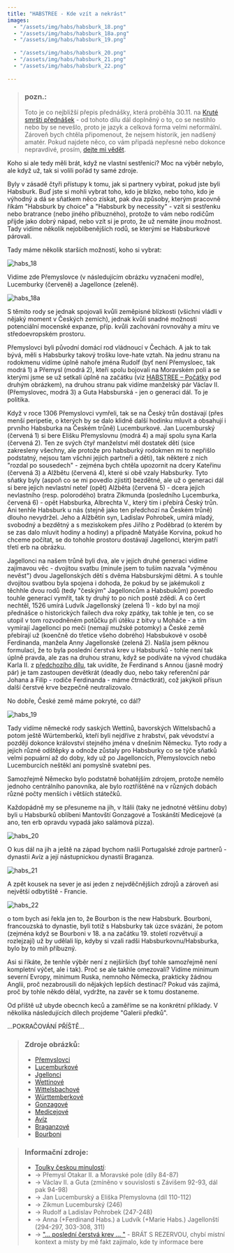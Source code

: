 ```yaml
---
title: "HABSTREE - Kde vzít a nekrást"
images:
  - "/assets/img/habs/habsburk_18.png"
  - "/assets/img/habs/habsburk_18a.png"
  - "/assets/img/habs/habsburk_19.png"
  
  - "/assets/img/habs/habsburk_20.png"
  - "/assets/img/habs/habsburk_21.png"
  - "/assets/img/habs/habsburk_22.png"
  
---
```


> ### pozn.:
> Toto je co nejbližší přepis přednášky, která proběhla 30.11. na [Kruté smršti přednášek](https://ksp.mff.cuni.cz/akce/smrst/) - od tohoto dílu dál doplněný o to, co se nestihlo nebo by se nevešlo,
> proto je jazyk a celková forma velmi neformální. Zároveň bych chtěla připomenout, že nejsem historik,
> jen nadšený amatér. Pokud najdete něco, co vám připadá nepřesné nebo dokonce nepravdivé,
> prosím, [dejte mi vědět](mailto:matcha1309@hotmail.com).

<!--begin_excerpt-->

Koho si ale tedy měli brát, když ne vlastní sestřenici? 
Moc na výběr nebylo, ale když už, tak si volili pořád ty samé zdroje. 

<!--end_excerpt-->
Byly v zásadě čtyři přístupy k tomu, jak si partnery vybírat, pokud jste byli Habsburk. 
Buď jste si mohli vybrat toho, kdo je blízko, nebo toho, kdo je výhodný a dá se sňatkem něco získat, pak dva způsoby, kterým pracovně říkám "Habsburk by choice" a "Habsburk by necessity" - vzít si sestřenku nebo bratrance (nebo jiného příbuzného), protože to vám nebo rodičům přijde jako dobrý nápad, nebo vzít si je proto, že už nemáte jinou možnost. 
Tady vidíme několik nejoblíbenějších rodů, se kterými se Habsburkové párovali. 

Tady máme několik starších možností, koho si vybrat: 

![habs_18](/assets/img/habs/habsburk_18.png)

Vidíme zde Přemyslovce (v následujícím obrázku vyznačeni modře), Lucemburky (červeně) a Jagellonce (zeleně). 

![habs_18a](/assets/img/habs/habsburk_18a.png)

S těmito rody se jednak spojovali kvůli zeměpisné blízkosti (všichni vládli v nějaký moment v Českých zemích), jednak kvůli snadné možnosti potenciální mocenské expanze, příp. kvůli zachování rovnováhy a míru ve středoevropském prostoru. 

Přemyslovci byli původní domácí rod vládnoucí v Čechách. A jak to tak bývá, měli s Habsburky takový trošku love-hate vztah. Na jednu stranu na rodokmenu vidíme úplně nahoře jména Rudolf (byť není Přemysloec, tak modrá 1) a Přemysl (modrá 2), kteří spolu bojovali na Moravském poli a se kterými jsme se už setkali úplně na začátku (viz [HABSTREE – Počátky](https://matcha1309.github.io/HABSTREE01/) pod druhým obrázkem), na druhou stranu pak vidíme manželský pár Václav II. (Přemyslovec, modrá 3) a Guta Habsburská - jen o generaci dál. To je politika. 

Když v roce 1306 Přemyslovci vymřeli, tak se na Český trůn dostávají (přes menší peripetie, o kterých by se dalo klidně další hodinku mluvit a obsahují i prvního Habsburka na Českém trůně) Lucemburkové. Jan Lucemburský (červená 1) si bere Elišku Přemyslovnu (modrá 4) a mají spolu syna Karla (červená 2). Ten ze svých čtyř manželství měl dostatek dětí (sice zakresleny všechny, ale protože pro habsburký rodokmen mi to nepřišlo podstatný, nejsou tam všchni jejich partneři a děti), tak některé z nich "rozdal po sousedech" - zejména bych chtěla upozornit na dcery Kateřinu (červená 3) a Alžbětu (červená 4), které si obě vzaly Habsburky. Tyto sňatky byly (aspoň co se mi povedlo zjistit) bezdětné, ale už o generaci dál si bere jejich nevlastní neteř (opět) Alžběta (červená 5) - dcera jejich nevlastního (resp. polorodého) bratra Zikmunda (posledního Lucemburka, červená 6) - opět Habsburka, Albrechta V., který tím i přebírá Český trůn. Ani tenhle Habsburk u nás (stejně jako ten předchozí na Českém trůně) dlouho nevydržel. Jeho a Alžbětin syn, Ladislav Pohrobek, umírá mladý, svobodný a bezdětný a s meziskokem přes Jiřího z Poděbrad (o kterém by se zas dalo mluvit hodiny a hodiny) a případně Matyáše Korvína, pokud ho chceme počítat, se do tohohle prostoru dostávají Jagellonci, kterým patří třetí erb na obrázku. 

Jagellonci na našem trůně byli dva, ale v jejich druhé generaci vidíme zajímavou věc - dvojitou svatbu (minule jsem to tuším nazvala "výměnou nevěst") dvou Jagellonských dětí s dvěma Habsburskými dětmi. A s touhle dvojitou svatbou byla spojena i dohoda, že pokud by se jakémukoli z těchhle dvou rodů (tedy "českým" Jagelloncům a Habsbukům) povedlo touhle generací vymřít, tak ty druhý to po nich postě zdědí. A co čert nechtěl, 1526 umírá Ludvík Jagellonský (zelená 1) - kdo byl na mojí přednášce o historických failech dva roky zpátky, tak tohle je ten, co se utopil v tom rozvodněném potůčku při útěku z bitvy u Moháče - a tím vymírají Jagellonci po meči (nemají mužské potomky) a České země přebírají už (koenčně do třetice všeho dobrého) Habsbukové v osobě Ferdinanda, manžela Anny Jagellonské (zelená 2). Našla jsem pěknou formulaci, že to byla poslední čerstvá krev u Habsburků - tohle není tak úplně pravda, ale zas na druhou stranu, když se podíváte na vývod chudáka Karla II. z [předchozího dílu](https://matcha1309.github.io/HABSTREE02/), tak uvidíte, že Ferdinand s Annou (jasně modrý pár) je tam zastoupen devětkrát (deadly duo, nebo taky referenční pár Johana a Filip - rodiče Ferdinanda - máme čtrnáctkrát), což jakýkoli přísun další čerstvé krve bezpečně neutralizovalo. 

No dobře, České země máme pokryté, co dál? 

![habs_19](/assets/img/habs/habsburk_19.png)

Tady vidíme německé rody saských Wettinů, bavorských Wittelsbachů a potom ještě Würtemberků, kteří byli nejdříve z hrabství, pak vévodství a později dokonce království stejného jména v dnešním Německu. Tyto rody a jejich různé odštěpky a odnože zůstaly pro Habsburky co se týče sňatků velmi popuární až do doby, kdy už po Jagelloncích, Přemyslovcích nebo Lucemburcích neštěkl ani pomyslně svatební pes. 

<!---
Pokus o obarvení všech Wettinů, Wittelsbachů a Würtemberků (je to ale složité, protože mnozí jsou známí pod jménem toho, čemu vládli a nikoli rodů) - po řadě žlutá, modrá a červená. 

![habs_19a](/assets/img/habs/habsburk_19a.png) - TODO (nebylo na přednášce, je to hodně, časem bude)
-->

Samozřejmě Německo bylo podstatně bohatějším zdrojem, protože nemělo jednoho centrálního panovníka, ale bylo roztříštěné na v různých dobách různé počty menších i větších státečků. 

Každopádně my se přesuneme na jih, v Itálii (taky ne jednotné většinu doby) byli u Habsburků oblíbeni Mantovští Gonzagové a Toskánští Medicejové (a ano, ten erb opravdu vypadá jako salámová pizza). 

![habs_20](/assets/img/habs/habsburk_20.png)

O kus dál na jih a ještě na západ bychom našli Portugalské zdroje partnerů - dynastii Avíz a její nástupnickou dynastii Braganza.

![habs_21](/assets/img/habs/habsburk_21.png)

A zpět kousek na sever je asi jeden z nejvděčnějších zdrojů a zároveň asi největší odbytiště - Francie. 

![habs_22](/assets/img/habs/habsburk_22.png)

o tom bych asi řekla jen to, že Bourbon is the new Habsburk. Bourboni, francouzská to dynastie, byli totiž s Habsburky tak úzce svázáni, že potom (zejména když se Bourboni v 18. a na začátku 19. století rozvětvují a rozlejzají) už by udělali líp, kdyby si vzali radši Habsburkovnu/Habsburka, bylo by to míň příbuzný. 

Asi si říkáte, že tenhle výběr není z nejširších (byť tohle samozřejmě není kompletní výčet, ale i tak). Proč se ale takhle omezovali? Vidíme minimum severní Evropy, minimum Ruska, nemnoho Německa, prakticky žádnou Anglii, proč nezabrousili do nějakých lepších destinací? 
Pokud vás zajímá, proč by tohle někdo dělal, vydržte, na zavěr se k tomu dostaneme. 

Od příště už ubyde obecnch keců a zaměříme se na konkrétní příklady. V několika následujících dílech projdeme "Galerii předků". 

...POKRAČOVÁNÍ PŘÍŠTĚ...


> ### Zdroje obrázků: 
> - [Přemyslovci](https://commons.wikimedia.org/wiki/File:P%C5%99emyslovci_erb.svg#)
> - [Lucemburkové](https://commons.wikimedia.org/wiki/File:COA_Luxembourg_with_crest.svg#)
> - [Jgellonci](https://commons.wikimedia.org/wiki/File:COA_Jagiellon.svg#)
> - [Wettinové](https://commons.wikimedia.org/wiki/File:COA_Wettin.svg#)
> - [Wittelsbachové](https://commons.wikimedia.org/wiki/File:Wappen_des_Herzogs_in_Bayern_(Haus_Wittelsbach).png#)
> - [Württemberkové](https://commons.wikimedia.org/wiki/File:Wuerttemberg_Arms.svg#)
> - [Gonzagové](https://commons.wikimedia.org/wiki/File:Coat_of_arms_of_the_House_of_Gonzaga_(1328-1389).svg#)
> - [Medicejové](https://commons.wikimedia.org/wiki/File:Stemma_dei_Medici.png#)
> - [Avíz](https://commons.wikimedia.org/wiki/File:Bras%C3%A3o_de_armas_do_reino_de_Portugal_(1385).svg#)
> - [Braganzové](https://commons.wikimedia.org/wiki/File:Brasao-Brigantina.png#)
> - [Bourboni](https://commons.wikimedia.org/wiki/File:Grand_Royal_Coat_of_Arms_of_France.svg#)


> ### Informační zdroje:
> - [Toulky českou minulostí](https://dvojka.rozhlas.cz/toulky-ceskou-minulosti-vsechny-dily):
> - -> Přemysl Otakar II. a Moravské pole (díly 84-87)
> - -> Václav II. a Guta (zmíněno v souvislosti s Závišem 92-93, dál pak 94-98)
> - -> Jan Lucemburský a Eliška Přemyslovna (díl 110-112)
> - -> Zikmun Lucemburský (246)
> - -> Rudolf a Ladislav Pohrobek (247-248)
> - -> Anna (+Ferdinand Habs.) a Ludvík (+Marie Habs.) Jagellonští (294-297, 303-308, 311)
> - -> ["... poslední čerstvá krev ... "](https://youtu.be/J0beoQrjTAo?si=8UqzJA-rHamiKydB&t=678) - BRÁT S REZERVOU, chybí místní kontext a místy by mě fakt zajímalo, kde ty informace bere


